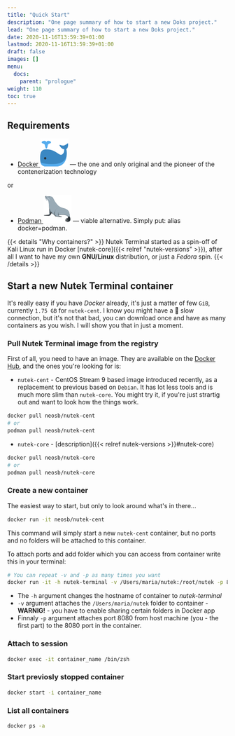```yaml
---
title: "Quick Start"
description: "One page summary of how to start a new Doks project."
lead: "One page summary of how to start a new Doks project."
date: 2020-11-16T13:59:39+01:00
lastmod: 2020-11-16T13:59:39+01:00
draft: false
images: []
menu:
  docs:
    parent: "prologue"
weight: 110
toc: true
---
```


## Requirements

* [Docker ![🐳](/images/whale.svg)](https://www.docker.com/) —
the one and only original and the pioneer of the contenerization
technology

or

* [Podman ![🦭](/images/seal.svg)](https://podman.io/) —
viable alternative. Simply put: alias docker=podman.

{{< details "Why containers?" >}}
Nutek Terminal started as a spin-off of Kali Linux run in Docker
[nutek-core]({{< relref "nutek-versions" >}}), after all I want to
have my own __GNU/Linux__ distribution, or just a _Fedora_ spin.
{{< /details >}}

## Start a new Nutek Terminal container

It's really easy if you have _Docker_ already, it's just a matter
of few `GiB`, currently `1.75 GB` for `nutek-cent`. I know you might have
a 🐢 slow connection, but it's not that bad, you can download once and
have as many containers as you wish. I will show you that in just a moment.

### Pull Nutek Terminal image from the registry

First of all, you need to have an image. They are available on the [Docker Hub](https://hub.docker.com/u/neosb), and the ones you're looking for is:

* `nutek-cent` - CentOS Stream 9 based image introduced recently, as a
replacement to previous based on `Debian`. It has lot less tools and is
much more slim than `nutek-core`. You might try it, if you're just strartig
out and want to look how the things work.

```bash
docker pull neosb/nutek-cent
# or
podman pull neosb/nutek-cent
```

* `nutek-core` - [description]({{< relref nutek-versions >}}#nutek-core)

```bash
docker pull neosb/nutek-core
# or
podman pull neosb/nutek-core
```

### Create a new container

The easiest way to start, but only to look around what's in there...

```bash
docker run -it neosb/nutek-cent
```

This command will simply start a new `nutek-cent` container, but no ports
and no folders will be attached to this container.

To attach ports and add folder which you can access from container write
this in your terminal:

```bash
# You can repeat -v and -p as many times you want
docker run -it -h nutek-terminal -v /Users/maria/nutek:/root/nutek -p 8080:8080 neosb/nutek-cent
```

* The `-h` argument changes the hostname of container to _nutek-terminal_
* `-v` argument attaches the `/Users/maria/nutek` folder to container - __WARNIG!__ - you have to enable sharing certain folders in Docker app
* Finnaly `-p` argument attaches port 8080 from host machine (you - the first part) to the 8080 port in the container.

### Attach to session

```bash
docker exec -it container_name /bin/zsh
```

### Start previosly stopped container

```bash
docker start -i container_name
```

### List all containers

```bash
docker ps -a
```
